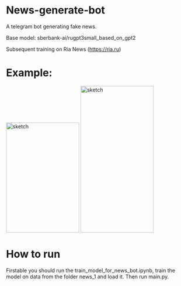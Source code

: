 # News-generate-bot
A telegram bot generating fake news.

Base model: sberbank-ai/rugpt3small_based_on_gpt2

Subsequent training on Ria News (https://ria.ru)

# Example:

<img src="https://sun9-62.userapi.com/impg/ExLZkYM5sY_-GYH41ydYZ3aeGzKYlFGZfr6phw/qWtpfWqP8P4.jpg?size=828x1165&quality=95&sign=38cb1968afce0bd13ca99421537306ac&type=album" alt="sketch" width=200 height=300> <img src="https://sun9-1.userapi.com/impg/Rh8zhzBrBkKuN-WzylQ6vlRJAlJUY51QOAwUbg/AjTLsOV9aRI.jpg?size=591x1280&quality=95&sign=26f15af564ade3f4bb5a34337cc7ee44&type=album" alt="sketch" width=200 height=400>

# How to run
Firstable you should run the train_model_for_news_bot.ipynb, train the model on data from the folder news_1 and load it. Then run main.py.
